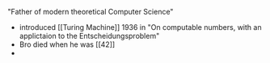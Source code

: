 "Father of modern theoretical Computer Science"

- introduced [[Turing Machine]] $1936$ in "On computable numbers, with an applictaion to the Entscheidungsproblem"
- Bro died when he was [[42]]
- 